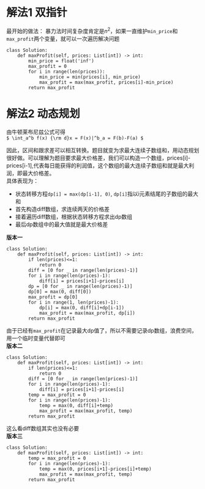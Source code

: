 # 解法1 双指针
最开始的做法：
暴力法时间复杂度肯定是$n^2$，如果一直维护`min_price`和`max_profit`两个变量，就可以一次遍历解决问题
```
class Solution:
    def maxProfit(self, prices: List[int]) -> int:
        min_price = float('inf')
        max_profit = 0
        for i in range(len(prices)):
            min_price = min(prices[i], min_price)
            max_profit = max(max_profit, prices[i]-min_price)
        return max_profit
```

# 解法2 动态规划
由牛顿莱布尼兹公式可得  
`$ \int_a^b f(x) {\rm d}x = F(x)|^b_a = F(b)-F(a) $`  

因此，区间和跟求差可以相互转换。题目就变为求最大连续子数组和，用动态规划很好做。可以理解为题目要求最大价格差，我们可以构造一个数组，prices[i]-prices[i-1],代表每日能获得的利润值，这个数组的最大连续子数组和就是最大利润，即最大价格差。  
具体表现为：
- 状态转移方程`dp[i] = max(dp[i-1], 0)`, `dp[i]`指以i元素结尾的子数组的最大和
- 首先构造diff数组，求连续两天的价格差
- 接着遍历diff数组，根据状态转移方程求出dp数组
- 最后dp数组中的最大值就是最大价格差  

**版本一**
```
class Solution:
    def maxProfit(self, prices: List[int]) -> int:
        if len(prices)<=1:
            return 0
        diff = [0 for _ in range(len(prices)-1)]
        for i in range(len(prices)-1):
            diff[i] = prices[i+1]-prices[i]
        dp = [0 for _ in range(len(prices)-1)]
        dp[0] = max(0, diff[0])
        max_profit = dp[0]
        for i in range(1, len(prices)-1):
            dp[i] = max(0, diff[i]+dp[i-1])
            max_profit = max(max_profit, dp[i])
        return max_profit
```

由于已经有`max_profit`在记录最大dp值了，所以不需要记录dp数组，浪费空间，用一个临时变量代替即可  
**版本二**
```
class Solution:
    def maxProfit(self, prices: List[int]) -> int:
        if len(prices)<=1:
            return 0
        diff = [0 for _ in range(len(prices)-1)]
        for i in range(len(prices)-1):
            diff[i] = prices[i+1]-prices[i]
        temp = max_profit = 0
        for i in range(len(prices)-1):
            temp = max(0, diff[i]+temp)
            max_profit = max(max_profit, temp)
        return max_profit
```

这么看diff数组其实也没有必要  
**版本三**
```
class Solution:
    def maxProfit(self, prices: List[int]) -> int:
        temp = max_profit = 0
        for i in range(len(prices)-1):
            temp = max(0, prices[i+1]-prices[i]+temp)
            max_profit = max(max_profit, temp)
        return max_profit
```
